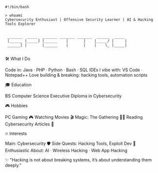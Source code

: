 ```
#!/bin/bash

> whoami
Cybersecurity Enthusiast | Offensive Security Learner | AI & Hacking Tools Explorer


 _______  _____  _______ _______ _______  ______  _____ 
 |______ |_____] |______    |       |    |_____/ |     |
 ______| |       |______    |       |    |    \_ |_____|
                                                        
```

🛠️ What I Do

Code in: Java · PHP · Python · Bash · SQL
IDEs I vibe with: VS Code · Notepad++
Love building & breaking: hacking tools, automation scripts

🎓 Education

BS Computer Science
Executive Diploma in Cybersecurity

🎮 Hobbies

PC Gaming 🎮
Watching Movies 🎬
Magic: The Gathering 🧙‍♂️
Reading Cybersecurity Articles 🔐

🔥 Interests

Main: Cybersecurity 🛡️
Side Quests: Hacking Tools, Exploit Dev 🧨
Enthusiastic About: AI · Wireless Hacking · Web App Hacking


✨ "Hacking is not about breaking systems, it’s about understanding them deeply."


